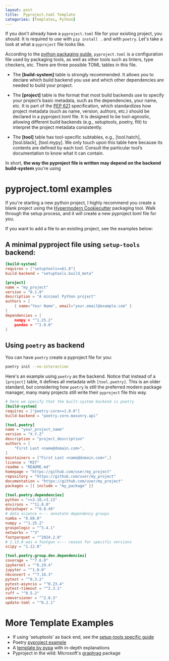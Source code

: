 ```yaml
---
layout: post
title:  Pyproject.toml Template
categories: [Templates, Python]
---
```


If you don't already have a `pyproject.toml` file for your existing project, you should. It is required to use with `pip install .` and with `poetry`. Let's take a look at what a `pyproject` file looks like.

According to the [python packaging guide](https://packaging.python.org/en/latest/guides/writing-pyproject-toml/), `pyproject.toml` is a configuration file used by packaging tools, as well as other tools such as linters, type checkers, etc. There are three possible TOML tables in this file.

* The **[build-system]** table is strongly recommended. It allows you to declare which build backend you use and which other dependencies are needed to build your project.

* The **[project]** table is the format that most build backends use to specify your project’s basic metadata, such as the dependencies, your name, etc. It is part of the [PEP 621](https://www.python.org/dev/peps/pep-0621/) specification, which standardizes how project metadata (such as name, version, authors, etc.) should be declared in a pyproject.toml file. It is designed to be tool-agnostic, allowing different build backends (e.g., setuptools, poetry, flit) to interpret the project metadata consistently.

* The **[tool]** table has tool-specific subtables, e.g., [tool.hatch], [tool.black], [tool.mypy]. We only touch upon this table here because its contents are defined by each tool. Consult the particular tool’s documentation to know what it can contain.

In short, **the way the pyproject file is written may depend on the backend build-system** you're using

# pyproject.toml examples
If you're starting a new python project, I highly recommend you create a blank project using the [Hypermodern Cookiecutter](https://github.com/cjolowicz/cookiecutter-hypermodern-python) packaging tool. Walk through the setup process, and it will create a new pyproject.toml file for you.

If you want to add a file to an existing project, see the examples below:

## A minimal pyproject file using `setup-tools` backend:
```toml
[build-system]
requires = ["setuptools>=61.0"]
build-backend = "setuptools.build_meta"

[project]
name = "my_project"
version = "0.1.0"
description = "A minimal Python project"
authors = [
    { name="Your Name", email="your.email@example.com" }
]
dependencies = [
    numpy = "^1.25.2"
    pandas = "^2.0.0"
]
```

## Using `poetry` as backend
You can have `poetry` create a pyproject file for you:
```bash
poetry init --no-interaction
```

Here's an example using `poetry` as the backend. Notice that instead of a `[project]` table, it defines all metadata with `[tool.poetry]`. This is an older standard, but considering how `poetry` is still the preferred modern package manager, many many projects still write their `pyproject` file this way.

```toml
# here we specify that the built-system backend is poetry
[build-system]
requires = ["poetry-core>=1.0.0"]
build-backend = "poetry.core.masonry.api"

[tool.poetry]
name = "your_project_name"
version = "X.Y.Z"
description = "project_description"
authors = [
    "First Last <name@domain.com>",
]
maintainers = ["First Last <name@domain.com>",]
license = "MIT"
readme = "README.md"
homepage = "https://github.com/user/my_project"
repository = "https://github.com/user/my_project"
documentation = "https://github.com/user/my_project"
packages = [{ include = "my_package" }]

[tool.poetry.dependencies]
python = ">=3.10,<3.13"
environs = "^11.0.0"
datashaper = "^0.0.49"
# data science <--- annotate dependency groups
numba = "0.60.0"
numpy = "^1.25.2"
graspologic = "^3.4.1"
networkx = "^3"
fastparquet = "^2024.2.0"
# 1.13.0 was a footgun <--- reason for specific versions
scipy = "1.12.0"

[tool.poetry.group.dev.dependencies]
coverage = "^7.6.0"
ipykernel = "^6.29.4"
jupyter = "^1.0.0"
nbconvert = "^7.16.3"
pytest = "^8.3.2"
pytest-asyncio = "^0.23.4"
pytest-timeout = "^2.3.1"
ruff = "^0.5.2"
semversioner = "^2.0.3"
update-toml = "^0.2.1"
```

# More Template Examples
* If using 'setuptools' as back end, see the [setup-tools specific guide](https://setuptools.pypa.io/en/latest/userguide/pyproject_config.html)
* Poetry [pyproject example](https://github.com/yunojuno/poetry-template/blob/master/pyproject.toml)
* A [template by pypa](https://github.com/pypa/sampleproject/blob/main/pyproject.toml) with in-depth explanations
* Pyproject in the wild: Microsoft's [graphrag](https://github.com/microsoft/graphrag) package
